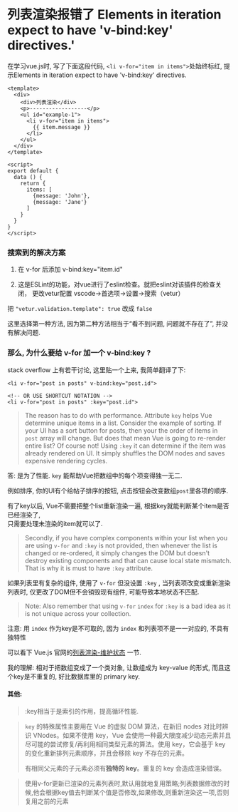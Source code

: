 # 列表渲染报错了 Elements in iteration expect to have 'v-bind:key' directives.'   

在学习vue.js时, 写了下面这段代码, `<li v-for="item in items">`处始终标红, 提示Elements in iteration expect to have 'v-bind:key' directives.

```vue
<template>
  <div>
    <div>列表渲染</div>
    <p>------------------</p>
    <ul id="example-1">
      <li v-for="item in items">
        {{ item.message }}
      </li>
    </ul>
  </div>
</template>

<script>
export default {
  data () {
    return {
      items: [
        {message: 'John'},
        {message: 'Jane'}
      ]
    }
  }
}
</script>
```


### 搜索到的解决方案  

1. 在 v-for 后添加 v-bind:key="item.id"

2. 这是ESLint的功能，对vue进行了eslint检查。就把eslint对该插件的检查关闭，
  更改vetur配置            vscode->首选项->设置->搜索（vetur）

  把  `"vetur.validation.template": true`  改成  `false` 



这里选择第一种方法, 因为第二种方法相当于“看不到问题, 问题就不存在了”, 并没有解决问题.



### 那么, 为什么要给 v-for 加一个 v-bind:key ?


stack overflow 上有若干讨论, 这里贴一个上来, 我简单翻译了下: 

```
<li v-for="post in posts" v-bind:key="post.id">

<!-- OR USE SHORTCUT NOTATION -->
<li v-for="post in posts" :key="post.id">
```

> The reason has to do with performance. Attribute `key` helps Vue determine unique items in a list. Consider the example of sorting. If your UI has a sort button for posts, then your the order of items in `post` array will change. But does that mean Vue is going to re-render entire list? Of course not! Using `:key` it can determine if the item was already rendered on UI. It simply shuffles the DOM nodes and saves expensive rendering cycles.

答: 是为了性能. `key` 能帮助Vue把数组中的每个项变得独一无二.   

例如排序,  你的UI有个给帖子排序的按钮, 点击按钮会改变数组`post`里各项的顺序.   

有了key以后, Vue不需要把整个list重新渲染一遍, 根据key就能判断某个item是否已经渲染了,   
只需要处理未渲染的item就可以了.  



> Secondly, if you have complex components within your list when you are using `v-for` and `:key` is not provided, then whenever the list is changed or re-ordered, it simply changes the DOM but doesn't destroy existing components and that can cause local state mismatch. That is why it is must to have `:key` attribute.

如果列表里有复杂的组件, 使用了 `v-for` 但没设置 `:key` , 当列表项改变或重新渲染列表时, 仅更改了DOM但不会销毁现有组件, 可能导致本地状态不匹配.  



> Note: Also remember that using `v-for` `index` for `:key` is a bad idea as it is not unique across your collection.  

注意: 用 `index`  作为key是不可取的, 因为 `index` 和列表项不是一一对应的, 不具有独特性  



可以看下 Vue.js 官网的[列表渲染-维护状态](https://cn.vuejs.org/v2/guide/list.html#%E7%BB%B4%E6%8A%A4%E7%8A%B6%E6%80%81) 一节.  



我的理解: 相对于把数组变成了一个类对象, 让数组成为 key-value 的形式, 而且这个key是不重复的, 好比数据库里的 primary key.  



#### 其他:

> :key相当于是索引的作用，提高循环性能.  

> `key` 的特殊属性主要用在 Vue 的虚拟 DOM 算法，在新旧 nodes 对比时辨识 VNodes。如果不使用 key，Vue 会使用一种最大限度减少动态元素并且尽可能的尝试修复/再利用相同类型元素的算法。使用 key，它会基于 key 的变化重新排列元素顺序，并且会移除 key 不存在的元素。
>
> 有相同父元素的子元素必须有**独特的 key**。重复的 key 会造成渲染错误。

> 使用v-for更新已渲染的元素列表时,默认用就地复用策略;列表数据修改的时候,他会根据key值去判断某个值是否修改,如果修改,则重新渲染这一项,否则复用之前的元素

